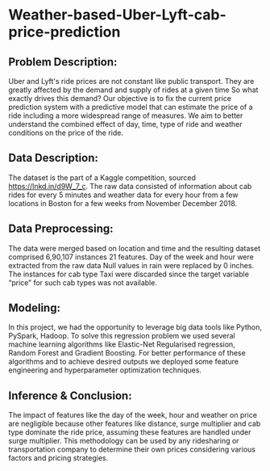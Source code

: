 # Weather-based-Uber-Lyft-cab-price-prediction

## Problem Description: 
Uber and Lyft's ride prices are not constant like public transport. They are greatly affected by the demand and supply of rides at a given time So what exactly drives this demand?
Our objective is to fix the current price prediction system with a predictive model that can estimate the price of a ride including a more widespread range of measures. We aim to better understand the combined effect of day, time, type of ride and weather conditions on the price of the ride.

## Data Description:
The dataset is the part of a Kaggle competition, sourced https://lnkd.in/d9W_7_c. The raw data consisted of information about cab rides for every 5 minutes and weather data for every hour from a few locations in Boston for a few weeks from November December 2018.

## Data Preprocessing:
The data were merged based on location and time and the resulting dataset comprised 6,90,107 instances 21 features.
Day of the week and hour were extracted from the raw data Null values in rain were replaced by 0 inches.  The instances for cab type Taxi were discarded since the target variable “price” for such cab types was not available.

## Modeling:
In this project, we had the opportunity to leverage big data tools like Python, PySpark, Hadoop. To solve this regression problem we used several machine learning algorithms like Elastic-Net Regularised regression, Random Forest and Gradient Boosting. For better performance of these algorithms and to achieve desired outputs we deployed some feature engineering and hyperparameter optimization techniques.

## Inference & Conclusion: 
The impact of features like the day of the week, hour and weather on price are negligible because other features like distance, surge multiplier and cab type dominate the ride price, assuming these features are handled under surge multiplier.
This methodology can be used by any ridesharing or transportation company to determine their own prices considering various factors and pricing strategies.
